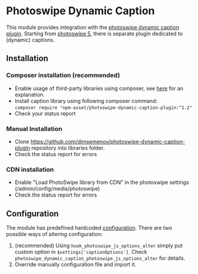 # Photoswipe Dynamic Caption
This module provides integration with the
[photoswipe dynamic caption plugin](https://github.com/dimsemenov/photoswipe-dynamic-caption-plugin/tree/main).
Starting from [photoswipe 5](https://photoswipe.com/caption/), there is separate
plugin dedicated to (dynamic) captions.

## Installation

### Composer installation (recommended)

- Enable usage of third-party libraries using composer, see
  [here](https://www.drupal.org/docs/develop/using-composer/manage-dependencies#third-party-libraries)
  for an explanation.
- Install caption library using following composer command: <br>
  `composer require "npm-asset/photoswipe-dynamic-caption-plugin:^1.2"`
- Check your status report

### Manual Installation

- Clone https://github.com/dimsemenov/photoswipe-dynamic-caption-plugin
repository into libraries folder.
- Check the status report for errors

### CDN installation
- Enable "Load PhotoSwipe library from CDN" in the photoswipe settings
(/admin/config/media/photoswipe)
- Check the status report for errors

## Configuration

The module has predefined hardcoded [configuration](./config/install/photoswipe_dynamic_caption.settings.yml).
There are two possible ways of altering configuration:
1. (recommended) Using `hook_photoswipe_js_options_alter` simply put custom
option in `$settings['captionOptions']`. Check
`photoswipe_dynamic_caption_photoswipe_js_options_alter` for details.
2. Override manually configuration file and import it.
